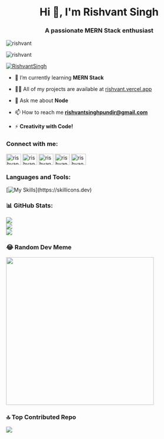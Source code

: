 <h1 align="center">Hi 👋, I'm Rishvant Singh</h1>
<h3 align="center">A passionate MERN Stack enthusiast</h3>

<p align="left"> <img src="https://visitcount.itsvg.in/api?id=rishvant&icon=5&color=1" alt="rishvant" /> </p>

<p align="left"><img src="https://github-profile-trophy.vercel.app/?username=rishvant&theme=radical&no-frame=false&no-bg=false&margin-w=4" alt="rishvant" /></a></p>

<p align="left"> <a href="https://twitter.com/RishvantSingh" target="blank"><img src="https://img.shields.io/twitter/follow/RishvantSingh?logo=twitter&style=for-the-badge" alt="RishvantSingh" /></a> </p>

- 🌱 I’m currently learning **MERN Stack**

- 👨‍💻 All of my projects are available at [rishvant.vercel.app](https://rishvant.vercel.app)

- 💬 Ask me about **Node**

- 📫 How to reach me **rishvantsinghpundir@gmail.com**

- ⚡ **Creativity with Code!**

<h3 align="left">Connect with me:</h3>
<p align="left">
<a href="https://twitter.com/rishvantsingh" target="blank"><img align="center" src="https://raw.githubusercontent.com/rahuldkjain/github-profile-readme-generator/master/src/images/icons/Social/twitter.svg" alt="rishvantsingh" height="30" width="40" /></a>
<a href="https://linkedin.com/in/rishvant-singh" target="blank"><img align="center" src="https://raw.githubusercontent.com/rahuldkjain/github-profile-readme-generator/master/src/images/icons/Social/linked-in-alt.svg" alt="rishvant-singh" height="30" width="40" /></a>
<a href="https://instagram.com/rishvantsp" target="blank"><img align="center" src="https://raw.githubusercontent.com/rahuldkjain/github-profile-readme-generator/master/src/images/icons/Social/instagram.svg" alt="rishvantsp" height="30" width="40" /></a>
<a href="https://www.codechef.com/users/rishvant" target="blank"><img align="center" src="https://cdn.jsdelivr.net/npm/simple-icons@3.1.0/icons/codechef.svg" alt="rishvant" height="30" width="40" /></a>
<a href="https://www.hackerrank.com/rishvant" target="blank"><img align="center" src="https://raw.githubusercontent.com/rahuldkjain/github-profile-readme-generator/master/src/images/icons/Social/hackerrank.svg" alt="rishvant" height="30" width="40" /></a>
</p>

<h3 align="left">Languages and Tools:</h3>

[![My Skills](https://skillicons.dev/icons?i=html,css,js,c,cpp,bootstrap,tailwind,jquery,nodejs,express,mongodb,react,nextjs,git,github,heroku,redux,vite,vercel,)](https://skillicons.dev)

### 📊 GitHub Stats:
![](https://github-readme-stats.vercel.app/api?username=rishvant&theme=dark&hide_border=false&include_all_commits=true&count_private=false)<br/>
![](https://github-readme-streak-stats.herokuapp.com/?user=rishvant&theme=dark&hide_border=false)<br/>
![](https://github-readme-stats.vercel.app/api/top-langs/?username=rishvant&theme=dark&hide_border=false&include_all_commits=true&count_private=false&layout=compact)
 
### 😂 Random Dev Meme
<img src='https://randommeme-five.vercel.app/' style="height: 400px;"/>

### 🔝 Top Contributed Repo
![](https://github-contributor-stats.vercel.app/api?username=rishvant&limit=5&theme=dark&combine_all_yearly_contributions=true)
